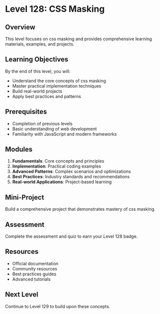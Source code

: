 # Level 128: CSS Masking

## Overview
This level focuses on css masking and provides comprehensive learning materials, examples, and projects.

## Learning Objectives
By the end of this level, you will:
- Understand the core concepts of css masking
- Master practical implementation techniques
- Build real-world projects
- Apply best practices and patterns

## Prerequisites
- Completion of previous levels
- Basic understanding of web development
- Familiarity with JavaScript and modern frameworks

## Modules
1. **Fundamentals**: Core concepts and principles
2. **Implementation**: Practical coding examples
3. **Advanced Patterns**: Complex scenarios and optimizations
4. **Best Practices**: Industry standards and recommendations
5. **Real-world Applications**: Project-based learning

## Mini-Project
Build a comprehensive project that demonstrates mastery of css masking.

## Assessment
Complete the assessment and quiz to earn your Level 128 badge.

## Resources
- Official documentation
- Community resources
- Best practices guides
- Advanced tutorials

## Next Level
Continue to Level 129 to build upon these concepts.
